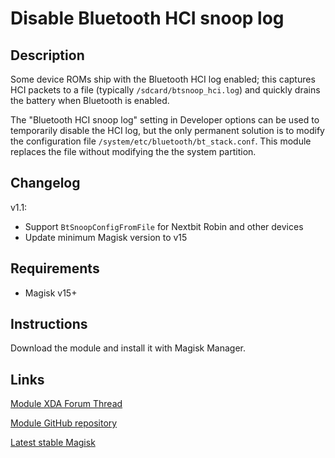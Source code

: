 # **Disable Bluetooth HCI snoop log**
## Description
Some device ROMs ship with the Bluetooth HCI log enabled; this captures HCI packets to a file (typically `/sdcard/btsnoop_hci.log`) and quickly drains the battery when Bluetooth is enabled.

The "Bluetooth HCI snoop log" setting in Developer options can be used to temporarily disable the HCI log, but the only permanent solution is to modify the configuration file `/system/etc/bluetooth/bt_stack.conf`. This module replaces the file without modifying the the system partition.
## Changelog
v1.1:
- Support `BtSnoopConfigFromFile` for Nextbit Robin and other devices
- Update minimum Magisk version to v15
## Requirements
- Magisk v15+
## Instructions
Download the module and install it with Magisk Manager.
## Links
[Module XDA Forum Thread](https://forum.xda-developers.com/apps/magisk/module-disable-bluetooth-hci-snoop-log-t3680223 "Module official XDA thread")

[Module GitHub repository](https://github.com/trisk/btsnoopnope)

[Latest stable Magisk](http://www.tiny.cc/latestmagisk)
